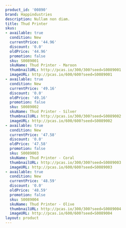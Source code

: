 ```yaml
---
product_id: '00890'
brand: Happindustries
description: Nullam non diam.
title: Thud Printer
skus:
- available: true
  condition: New
  currentPrice: '44.96'
  discount: '0.0'
  oldPrice: '44.96'
  promotion: false
  sku: S0089001
  skuName: Thud Printer - Maroon
  thumbnailURL: http://pcas.io/300/300?seed=S0089001
  imageURL: http://pcas.io/600/600?seed=S0089001
- available: true
  condition: New
  currentPrice: '49.16'
  discount: '0.0'
  oldPrice: '49.16'
  promotion: false
  sku: S0089002
  skuName: Thud Printer - Silver
  thumbnailURL: http://pcas.io/300/300?seed=S0089002
  imageURL: http://pcas.io/600/600?seed=S0089002
- available: true
  condition: New
  currentPrice: '47.58'
  discount: '0.0'
  oldPrice: '47.58'
  promotion: false
  sku: S0089003
  skuName: Thud Printer - Coral
  thumbnailURL: http://pcas.io/300/300?seed=S0089003
  imageURL: http://pcas.io/600/600?seed=S0089003
- available: true
  condition: New
  currentPrice: '48.59'
  discount: '0.0'
  oldPrice: '48.59'
  promotion: false
  sku: S0089004
  skuName: Thud Printer - Olive
  thumbnailURL: http://pcas.io/300/300?seed=S0089004
  imageURL: http://pcas.io/600/600?seed=S0089004
layout: product
---
```

